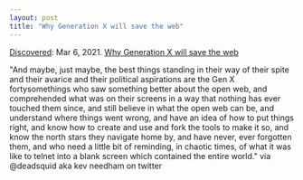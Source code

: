 ```yaml
---
layout: post
title: "Why Generation X will save the web"
---
```

[Discovered](http://rolandtanglao.com/2020/07/29/p1-blogthis-checkvist-list-links-to-blog/): Mar 6, 2021. [Why Generation X will save the web](https://webdevlaw.uk/2021/01/30/why-generation-x-will-save-the-web/)

"And maybe, just maybe, the best things standing in their way of their spite and their avarice and their political aspirations are the Gen X fortysomethings who saw something better about the open web, and comprehended what was on their screens in a way that nothing has ever touched them since, and still believe in what the open web can be, and understand where things went wrong, and have an idea of how to put things right, and know how to create and use and fork the tools to make it so, and know the north stars they navigate home by, and have never, ever forgotten them, and who need a little bit of reminding, in chaotic times, of what it was like to telnet into a blank screen which contained the entire world." via @deadsquid aka kev needham on twitter
